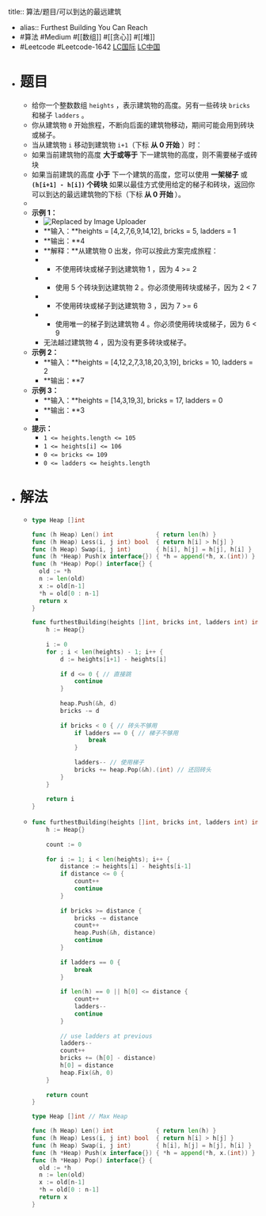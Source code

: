 title:: 算法/题目/可以到达的最远建筑
- alias:: Furthest Building You Can Reach
- #算法 #Medium #[[数组]] #[[贪心]] #[[堆]]
- #Leetcode #Leetcode-1642 [LC国际](https://leetcode.com/problems/furthest-building-you-can-reach/) [LC中国](https://leetcode-cn.com/problems/furthest-building-you-can-reach/)
- # 题目
	- 给你一个整数数组 `heights` ，表示建筑物的高度。另有一些砖块 `bricks` 和梯子 `ladders` 。
	- 你从建筑物 `0` 开始旅程，不断向后面的建筑物移动，期间可能会用到砖块或梯子。
	- 当从建筑物 `i` 移动到建筑物 `i+1`（下标 **从 0 开始** ）时：
	- 如果当前建筑物的高度 **大于或等于** 下一建筑物的高度，则不需要梯子或砖块
	- 如果当前建筑的高度 **小于** 下一个建筑的高度，您可以使用 **一架梯子** 或 **`(h[i+1] - h[i])` 个砖块**
	  	如果以最佳方式使用给定的梯子和砖块，返回你可以到达的最远建筑物的下标（下标<strong> 从 0 开始 </strong>）。
	-
	- **示例 1：**
		- ![Replaced by Image Uploader](https://vip2.loli.io/2022/08/09/qEkfVmLlB3iHjTD.gif)
		- **输入：**heights = [4,2,7,6,9,14,12], bricks = 5, ladders = 1
		- **输出：**4
		- **解释：**从建筑物 0 出发，你可以按此方案完成旅程：
		- - 不使用砖块或梯子到达建筑物 1 ，因为 4 >= 2
		- - 使用 5 个砖块到达建筑物 2 。你必须使用砖块或梯子，因为 2 < 7
		- - 不使用砖块或梯子到达建筑物 3 ，因为 7 >= 6
		- - 使用唯一的梯子到达建筑物 4 。你必须使用砖块或梯子，因为 6 < 9
		- 无法越过建筑物 4 ，因为没有更多砖块或梯子。
	- **示例 2：**
		- **输入：**heights = [4,12,2,7,3,18,20,3,19], bricks = 10, ladders = 2
		- **输出：**7
	- **示例 3：**
		- **输入：**heights = [14,3,19,3], bricks = 17, ladders = 0
		- **输出：**3
		-
	- **提示：**
		- `1 <= heights.length <= 105`
		- `1 <= heights[i] <= 106`
		- `0 <= bricks <= 109`
		- `0 <= ladders <= heights.length`
- # 解法
	- ```go
	  type Heap []int
	  
	  func (h Heap) Len() int            { return len(h) }
	  func (h Heap) Less(i, j int) bool  { return h[i] > h[j] }
	  func (h Heap) Swap(i, j int)       { h[i], h[j] = h[j], h[i] }
	  func (h *Heap) Push(x interface{}) { *h = append(*h, x.(int)) }
	  func (h *Heap) Pop() interface{} {
	  	old := *h
	  	n := len(old)
	  	x := old[n-1]
	  	*h = old[0 : n-1]
	  	return x
	  }
	  
	  func furthestBuilding(heights []int, bricks int, ladders int) int {
	      h := Heap{}
	      
	      i := 0
	      for ; i < len(heights) - 1; i++ {
	          d := heights[i+1] - heights[i]
	          
	          if d <= 0 { // 直接跳
	              continue
	          }
	          
	          heap.Push(&h, d)
	          bricks -= d
	          
	          if bricks < 0 { // 砖头不够用
	              if ladders == 0 { // 梯子不够用
	                  break
	              }
	              
	              ladders-- // 使用梯子
	              bricks += heap.Pop(&h).(int) // 还回砖头
	          }        
	      }
	      
	      return i
	  }
	  ```
	- ```go
	  func furthestBuilding(heights []int, bricks int, ladders int) int {
	      h := Heap{}
	      
	      count := 0
	      
	      for i := 1; i < len(heights); i++ {
	          distance := heights[i] - heights[i-1]
	          if distance <= 0 {
	              count++
	              continue
	          }
	          
	          if bricks >= distance {
	              bricks -= distance
	              count++
	              heap.Push(&h, distance)
	              continue
	          }
	          
	          if ladders == 0 {
	              break
	          }
	          
	          if len(h) == 0 || h[0] <= distance {
	              count++
	              ladders--
	              continue
	          }
	          
	          // use ladders at previous
	          ladders--
	          count++
	          bricks += (h[0] - distance)
	          h[0] = distance
	          heap.Fix(&h, 0)
	      }
	      
	      return count
	  }
	  
	  type Heap []int // Max Heap
	  
	  func (h Heap) Len() int            { return len(h) }
	  func (h Heap) Less(i, j int) bool  { return h[i] > h[j] }
	  func (h Heap) Swap(i, j int)       { h[i], h[j] = h[j], h[i] }
	  func (h *Heap) Push(x interface{}) { *h = append(*h, x.(int)) }
	  func (h *Heap) Pop() interface{} {
	  	old := *h
	  	n := len(old)
	  	x := old[n-1]
	  	*h = old[0 : n-1]
	  	return x
	  }
	  ```